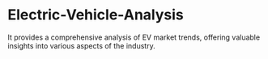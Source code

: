 # Electric-Vehicle-Analysis
It provides a comprehensive analysis of EV market trends, offering valuable insights into various aspects of the industry. 
